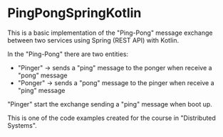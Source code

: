 # PingPongSpringKotlin

This is a basic implementation of the "Ping-Pong" message exchange between two services using Spring (REST API) with Kotlin.

In the "Ping-Pong" there are two entities:
        
 - "Pinger" -> sends a "ping" message to the ponger when receive a "pong" message 
 - "Ponger" -> sends a "pong" message to the pinger when receive a "ping" message
 
"Pinger" start the exchange sending a "ping" message when boot up.       


This is one of the code examples created for the course in "Distributed Systems".
